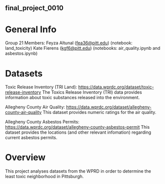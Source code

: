 ## final_project_0010
# General Info
Group 21
Members: 
Feyza Altunal (fea36@pitt.edu)
(notebook: land_toxicity)
Kate Fierens (kgf6@pitt.edu)
(notebooks: air_quality.ipynb and asbestos.ipynb)

# Datasets
Toxic Release Inventory (TRI Land):
https://data.wprdc.org/dataset/toxic-release-inventory
The Toxics Release Inventory (TRI) data provides information about toxic substances released into the environment. 

Allegheny County Air Quality:
https://data.wprdc.org/dataset/allegheny-county-air-quality
This dataset provides numeric ratings for the air quality.

Allegheny County Asbestos Permits:
https://data.wprdc.org/dataset/allegheny-county-asbestos-permit
This dataset provides the locations (and other relevant infomation) regarding  current asbestos permits.

# Overview
This project analyses datasets from the WPRD in order to determine the least toxic neighborhood in Pittsburgh.
